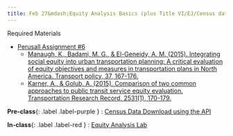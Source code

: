 ```yaml
---
title: Feb 27&mdash;Equity Analysis Basics (plus Title VI/EJ/Census data)
---
```


Required Materials
* [Perusall Assignment #6](#)
    * [Manaugh, K., Badami, M. G., & El-Geneidy, A. M. (2015). Integrating social equity into urban transportation planning: A critical evaluation of equity objectives and measures in transportation plans in North America. Transport policy, 37, 167-176.](https://www.sciencedirect.com/science/article/pii/S0967070X14002145)
    * [Karner, A., & Golub, A. (2015). Comparison of two common approaches to public transit service equity evaluation. Transportation Research Record, 2531(1), 170-179.](https://journals.sagepub.com/doi/abs/10.3141/2531-20)

**Pre-class**{: .label .label-purple }
: [Census Data Download using the API](#)

**In-class**{: .label .label-red }
: [Equity Analysis Lab](#)